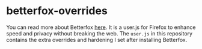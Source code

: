 # betterfox-overrides

You can read more about Betterfox [here](https://github.com/yokoffing/Betterfox). It is a user.js for Firefox to enhance speed and privacy without breaking the web. The `user.js` in this repository contains the extra overrides and hardening I set after installing Betterfox.
